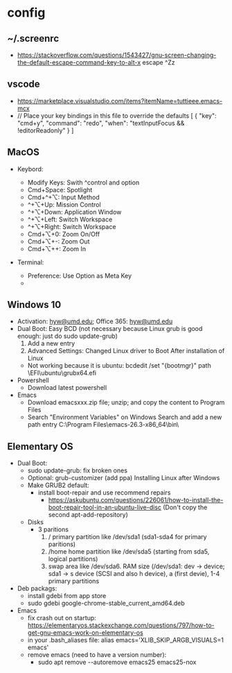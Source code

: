 # config

## ~/.screenrc
- https://stackoverflow.com/questions/1543427/gnu-screen-changing-the-default-escape-command-key-to-alt-x
  escape ^Zz

## vscode
- https://marketplace.visualstudio.com/items?itemName=tuttieee.emacs-mcx
- // Place your key bindings in this file to override the defaults
[
    {
        "key": "cmd+y",
        "command": "redo",
        "when": "textInputFocus && !editorReadonly"
      }
]

## MacOS
- Keybord: 
  - Modify Keys: Swith ^control and option
  - Cmd+Space: Spotlight
  - Cmd+^+⌥: Input Method
  - ^+⌥+Up: Mission Control
  - ^+⌥+Down: Application Window
  - ^+⌥+Left: Switch Workspace
  - ^+⌥+Right: Switch Workspace
  - Cmd+⌥+0: Zoom On/Off
  - Cmd+⌥+-: Zoom Out
  - Cmd+⌥++: Zoom In

- Terminal:
  - Preference: Use Option as Meta Key
  - 
  
## Windows 10
- Activation: hyw@umd.edu; Office 365: hyw@umd.edu
- Dual Boot: Easy BCD (not necessary because Linux grub is good enough: just do sudo update-grub)
  1. Add a new entry
  2. Advanced Settings: Changed Linux driver to Boot 
  After installation of Linux
  - Not working because it is ubuntu: bcdedit /set "{bootmgr}" path \EFI\ubuntu\grubx64.efi
- Powershell
  - Download latest powershell
- Emacs
  - Download emacsxxx.zip file; unzip; and copy the content to Program Files
  - Search "Environment Variables" on Windows Search and add a new path entry C:\Program Files\emacs-26.3-x86_64\bin\
  
## Elementary OS
- Dual Boot: 
  - sudo update-grub: fix broken ones
  - Optional: grub-customizer (add ppa)
  Installing Linux after Windows
  - Make GRUB2 default:
    - install boot-repair and use recommend repairs
      - https://askubuntu.com/questions/226061/how-to-install-the-boot-repair-tool-in-an-ubuntu-live-disc
        (Don't copy the second apt-add-repository)
  - Disks
    - 3 paritions
      1. / primary partition like /dev/sda1 (sda1-sda4 for primary paritions)
      2. /home home partition like /dev/sda5 (starting from sda5, logical partitions)
      3. swap area like /dev/sda6. RAM size
      (/dev/sda1: dev -> device; sda1 -> s device (SCSI and also h device), a (first devie), 1-4 primary partitions
- Deb packags:
  - install gdebi from app store
  - sudo gdebi google-chrome-stable_current_amd64.deb 
- Emacs
  - fix crash out on startup: https://elementaryos.stackexchange.com/questions/797/how-to-get-gnu-emacs-work-on-elementary-os
  - in your .bash_aliases file: alias emacs='XLIB_SKIP_ARGB_VISUALS=1 emacs'
  - remove emacs (need to have a version number):
    - sudo apt remove --autoremove emacs25 emacs25-nox

